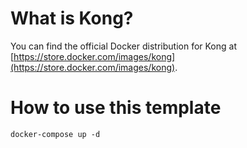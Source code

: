 # What is Kong?

You can find the official Docker distribution for Kong at [https://store.docker.com/images/kong](https://store.docker.com/images/kong).

# How to use this template

``` docker-compose up -d ```
